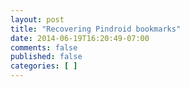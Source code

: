 ```yaml
---
layout: post
title: "Recovering Pindroid bookmarks"
date: 2014-06-19T16:20:49-07:00
comments: false
published: false
categories: [ ]
---
```

